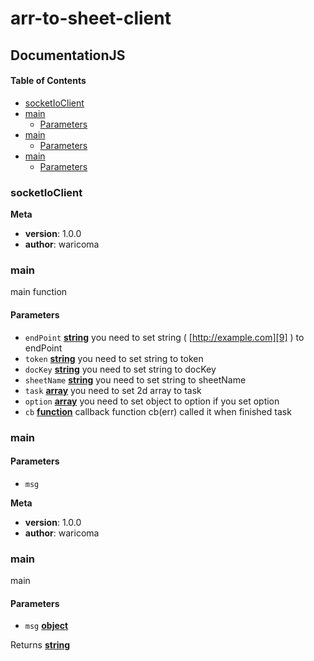 # arr-to-sheet-client

## DocumentationJS

<!-- Generated by documentation.js. Update this documentation by updating the source code. -->

#### Table of Contents

- [socketIoClient][1]
- [main][2]
  - [Parameters][3]
- [main][4]
  - [Parameters][5]
- [main][6]
  - [Parameters][7]

### socketIoClient

**Meta**

- **version**: 1.0.0
- **author**: waricoma

### main

main function

#### Parameters

- `endPoint` **[string][8]** you need to set string ( [http://example.com][9] ) to endPoint
- `token` **[string][8]** you need to set string to token
- `docKey` **[string][8]** you need to set string to docKey
- `sheetName` **[string][8]** you need to set string to sheetName
- `task` **[array][10]** you need to set 2d array to task
- `option` **[array][10]** you need to set object to option if you set option
- `cb` **[function][11]** callback function cb(err) called it when finished task

### main

#### Parameters

- `msg`  

**Meta**

- **version**: 1.0.0
- **author**: waricoma

### main

main

#### Parameters

- `msg` **[object][12]** 

Returns **[string][8]** 

[1]: #socketioclient

[2]: #main

[3]: #parameters

[4]: #main-1

[5]: #parameters-1

[6]: #main-2

[7]: #parameters-2

[8]: https://developer.mozilla.org/docs/Web/JavaScript/Reference/Global_Objects/String

[9]: http://example.com

[10]: https://developer.mozilla.org/docs/Web/JavaScript/Reference/Global_Objects/Array

[11]: https://developer.mozilla.org/docs/Web/JavaScript/Reference/Statements/function

[12]: https://developer.mozilla.org/docs/Web/JavaScript/Reference/Global_Objects/Object
